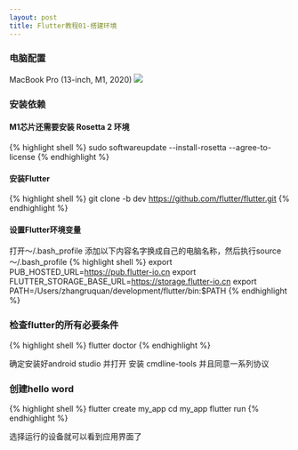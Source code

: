 ```yaml
---
layout: post
title: Flutter教程01-搭建环境
---
```


###  电脑配置
MacBook Pro (13-inch, M1, 2020)
![](https://quangelab.com/images/MacM1.jpg)

###  安装依赖

#### M1芯片还需要安装 Rosetta 2 环境

{% highlight shell %}
sudo softwareupdate --install-rosetta --agree-to-license
{% endhighlight %}

#### 安装Flutter

{% highlight shell %}
git clone -b dev https://github.com/flutter/flutter.git
{% endhighlight %}

#### 设置Flutter环境变量
打开～/.bash_profile 添加以下内容名字换成自己的电脑名称，然后执行source ～/.bash_profile
{% highlight shell %}
export PUB_HOSTED_URL=https://pub.flutter-io.cn
export FLUTTER_STORAGE_BASE_URL=https://storage.flutter-io.cn
export PATH=/Users/zhangruquan/development/flutter/bin:$PATH
{% endhighlight %}


### 检查flutter的所有必要条件

{% highlight shell %}
flutter doctor
{% endhighlight %}

确定安装好android studio 并打开 安装 cmdline-tools 并且同意一系列协议
### 创建hello word

{% highlight shell %}
flutter create my_app
cd my_app
flutter run
{% endhighlight %}

选择运行的设备就可以看到应用界面了 
